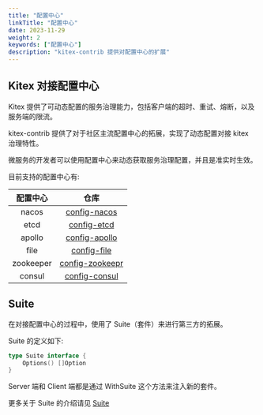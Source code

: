 ```yaml
---
title: "配置中心"
linkTitle: "配置中心"
date: 2023-11-29
weight: 2
keywords: ["配置中心"]
description: "kitex-contrib 提供对配置中心的扩展"
---
```


## Kitex 对接配置中心

Kitex 提供了可动态配置的服务治理能力，包括客户端的超时、重试、熔断，以及服务端的限流。

kitex-contrib 提供了对于社区主流配置中心的拓展，实现了动态配置对接 kitex 治理特性。

微服务的开发者可以使用配置中心来动态获取服务治理配置，并且是准实时生效。

目前支持的配置中心有:

| 配置中心  |                                 仓库                                 |
| :-------: | :------------------------------------------------------------------: |
|   nacos   |    [config-nacos](https://github.com/kitex-contrib/config-nacos)     |
|   etcd    |     [config-etcd](https://github.com/kitex-contrib/config-etcd)      |
|  apollo   |   [config-apollo](https://github.com/kitex-contrib/config-apollo)    |
|   file    |     [config-file](https://github.com/kitex-contrib/config-file)      |
| zookeeper | [config-zookeepr](https://github.com/kitex-contrib/config-zookeeper) |
|  consul   |   [config-consul](https://github.com/kitex-contrib/config-consul)    |

## Suite

在对接配置中心的过程中，使用了 Suite（套件）来进行第三方的拓展。

Suite 的定义如下:

```go
type Suite interface {
    Options() []Option
}
```

Server 端和 Client 端都是通过 WithSuite 这个方法来注入新的套件。

更多关于 Suite 的介绍请见 [Suite](../../framework-exten/suite)
